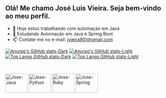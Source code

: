 ## Olá! Me chamo José Luis Vieira. Seja bem-vindo ao meu perfil.

- 🔭 Hoje estou trabalhando com automação em Java
- 🌱 Estudando Automação em Java e Spring Boot 
- 📫 Contate-me no e-mail: jvieira901@gmail.com

[![Anurag's GitHub stats-Dark](https://github-readme-stats.vercel.app/api?username=Joselv1990&show_icons=true&theme=dark#gh-dark-mode-only)](https://github.com/anuraghazra/github-readme-stats#gh-dark-mode-only)
[![Anurag's GitHub stats-Light](https://github-readme-stats.vercel.app/api?username=Joselv1990&show_icons=true&theme=default#gh-light-mode-only)](https://github.com/anuraghazra/github-readme-stats#gh-light-mode-only)
[![Top Langs GitHub stats-Dark](https://github-readme-stats.vercel.app/api/top-langs/?username=Joselv1990&show_icons=true&theme=dark#gh-dark-mode-only)](https://github.com/anuraghazra/github-readme-stats#gh-dark-mode-only)
[![Top Langs GitHub stats-Light](https://github-readme-stats.vercel.app/api/top-langs/?username=Joselv1990&show_icons=true&theme=dark#gh-light-mode-only)](https://github.com/anuraghazra/github-readme-stats#gh-light-mode-only)
##
<div style ="display: inline_block"><br>
    <img align="center" alt="Jose-Java" height="60" width="70" src="https://cdn.jsdelivr.net/gh/devicons/devicon@latest/icons/java/java-original.svg">
    <img align="center" alt="Jose-Python" height="60" width="70" src="https://cdn.jsdelivr.net/gh/devicons/devicon@latest/icons/python/python-original.svg">
    <img align="center" alt="Jose-Ruby" height="60" width="70" src="https://cdn.jsdelivr.net/gh/devicons/devicon@latest/icons/ruby/ruby-original.svg">
    <img align="center" alt="Jose-Spring" height="60" width="70" src="https://cdn.jsdelivr.net/gh/devicons/devicon@latest/icons/spring/spring-original.svg">

</div>
